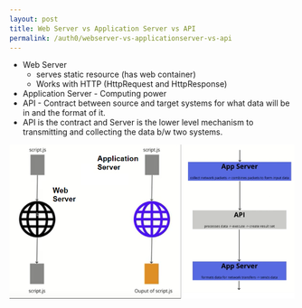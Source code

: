 ```yaml
---
layout: post
title: Web Server vs Application Server vs API
permalink: /auth0/webserver-vs-applicationserver-vs-api
---
```


- Web Server
	- serves static resource (has web container)
	- Works with HTTP (HttpRequest and HttpResponse)
- Application Server - Computing power
- API - Contract between source and target systems for what data will be in and the format of it.
- API is the contract and Server is the lower level mechanism to transmitting and collecting the data b/w two systems.

![app-vs-web-server.png](https://github.com/arpit04tripathi/files-cdn/raw/cdn/auth0/app-vs-web-server.png)

